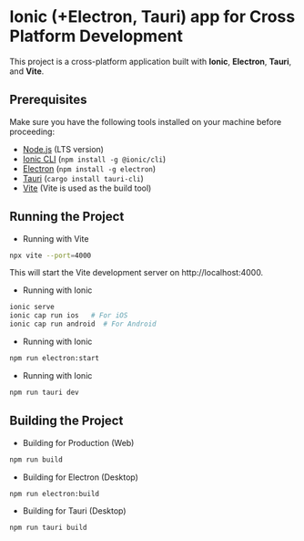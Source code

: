 # Ionic (+Electron, Tauri) app for Cross Platform Development
This project is a cross-platform application built with **Ionic**, **Electron**, **Tauri**, and **Vite**.

## Prerequisites

Make sure you have the following tools installed on your machine before proceeding:

- [Node.js](https://nodejs.org/) (LTS version)
- [Ionic CLI](https://ionicframework.com/docs/cli) (`npm install -g @ionic/cli`)
- [Electron](https://www.electronjs.org/) (`npm install -g electron`)
- [Tauri](https://tauri.app/) (`cargo install tauri-cli`)
- [Vite](https://vitejs.dev/) (Vite is used as the build tool)

## Running the Project
- Running with Vite
```bash
npx vite --port=4000
```
This will start the Vite development server on http://localhost:4000.

- Running with Ionic
```bash
ionic serve
ionic cap run ios   # For iOS
ionic cap run android  # For Android

```
- Running with Ionic
```bash
npm run electron:start

```

- Running with Ionic
```bash
npm run tauri dev
```

## Building the Project
- Building for Production (Web)
```bash
npm run build
```

- Building for Electron (Desktop)
```bash
npm run electron:build
```
- Building for Tauri (Desktop)
```bash
npm run tauri build
```
